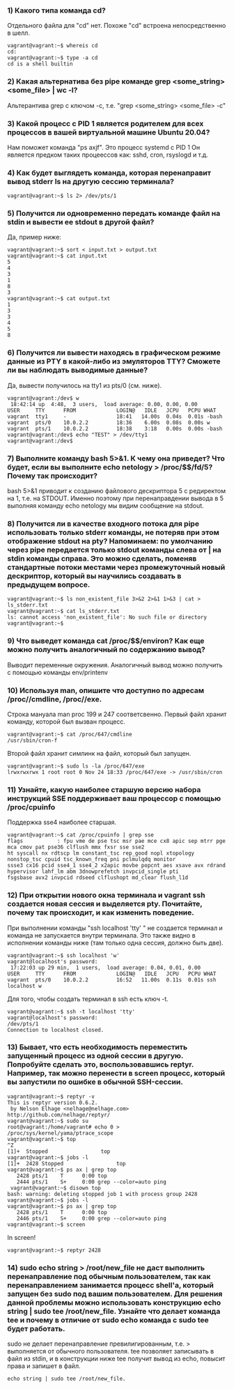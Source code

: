 ### 1) Какого типа команда cd?
Отдельного файла для "сd" нет. Похоже "cd" встроена непосредственно в шелл. 

	vagrant@vagrant:~$ whereis cd
	cd:
	vagrant@vagrant:~$ type -a cd
	cd is a shell builtin

### 2) Какая альтернатива без pipe команде grep <some_string> <some_file> | wc -l?
Альтерантива grep c ключом -c, т.е. "grep <some_string> <some_file> -с"

### 3) Какой процесс с PID 1 является родителем для всех процессов в вашей виртуальной машине Ubuntu 20.04?
Нам поможет команда "ps axjf". Это процесс systemd с PID 1
Он является предком таких процеессов как: sshd, cron, rsyslogd и т.д.

### 4) Как будет выглядеть команда, которая перенаправит вывод stderr ls на другую сессию терминала?

	vagrant@vagrant:~$ ls 2> /dev/pts/1

### 5) Получится ли одновременно передать команде файл на stdin и вывести ее stdout в другой файл? 
Да, пример ниже:

	vagrant@vagrant:~$ sort < input.txt > output.txt
	vagrant@vagrant:~$ cat input.txt
	5
	4
	3
	1
	8
	3
	vagrant@vagrant:~$ cat output.txt
	1
	3
	3
	4
	5
	8
	
### 6) Получится ли вывести находясь в графическом режиме данные из PTY в какой-либо из эмуляторов TTY? Сможете ли вы наблюдать выводимые данные?
Да, вывести получилось на tty1 из pts/0 (см. ниже).

	vagrant@vagrant:/dev$ w
	 18:42:14 up  4:48,  3 users,  load average: 0.00, 0.00, 0.00
	USER     TTY      FROM             LOGIN@   IDLE   JCPU   PCPU WHAT
	vagrant  tty1     -                18:41   14.00s  0.04s  0.01s -bash
	vagrant  pts/0    10.0.2.2         18:36    6.00s  0.08s  0.00s w
	vagrant  pts/1    10.0.2.2         18:38    3:18   0.00s  0.00s -bash
	vagrant@vagrant:/dev$ echo "TEST" > /dev/tty1
	vagrant@vagrant:/dev$ 

### 7) Выполните команду bash 5>&1. К чему она приведет? Что будет, если вы выполните echo netology > /proc/$$/fd/5? Почему так происходит?

bash 5>&1 приводит к созданию файлового дескриптора 5 с редиректом на 1, т.е. на STDOUT. Именно поэтому при перенаправдении вывода в 5 выполняя команду echo netology мы видим сообщение на stdout.

### 8) Получится ли в качестве входного потока для pipe использовать только stderr команды, не потеряв при этом отображение stdout на pty? Напоминаем: по умолчанию через pipe передается только stdout команды слева от | на stdin команды справа. Это можно сделать, поменяв стандартные потоки местами через промежуточный новый дескриптор, который вы научились создавать в предыдущем вопросе.

	vagrant@vagrant:~$ ls non_existent_file 3>&2 2>&1 1>&3 | cat > ls_stderr.txt
	vagrant@vagrant:~$ cat ls_stderr.txt
	ls: cannot access 'non_existent_file': No such file or directory
	vagrant@vagrant:~$

### 9) Что выведет команда cat /proc/$$/environ? Как еще можно получить аналогичный по содержанию вывод?
Выводит переменные окружения. Аналогичный вывод можно получить с помощью команды env/printenv

### 10) Используя man, опишите что доступно по адресам /proc/<PID>/cmdline, /proc/<PID>/exe.
Строка мануала man proc 199 и 247 соответсвенно.
Первый файл хранит команду, которой был вызван процесс.

	vagrant@vagrant:~$ cat /proc/647/cmdline
	/usr/sbin/cron-f
	
Второй файл хранит симлинк на файл, который был запущен.

	vagrant@vagrant:~$ sudo ls -la /proc/647/exe
	lrwxrwxrwx 1 root root 0 Nov 24 18:33 /proc/647/exe -> /usr/sbin/cron  

### 11) Узнайте, какую наиболее старшую версию набора инструкций SSE поддерживает ваш процессор с помощью /proc/cpuinfo
Поддержка sse4 наиболее старшая.

	vagrant@vagrant:~$ cat /proc/cpuinfo | grep sse
	flags           : fpu vme de pse tsc msr pae mce cx8 apic sep mtrr pge mca cmov pat pse36 clflush mmx fxsr sse sse2 
	ht syscall nx rdtscp lm constant_tsc rep_good nopl xtopology nonstop_tsc cpuid tsc_known_freq pni pclmulqdq monitor 
	ssse3 cx16 pcid sse4_1 sse4_2 x2apic movbe popcnt aes xsave avx rdrand hypervisor lahf_lm abm 3dnowprefetch invpcid_single pti 
	fsgsbase avx2 invpcid rdseed clflushopt md_clear flush_l1d

### 12) При открытии нового окна терминала и vagrant ssh создается новая сессия и выделяется pty. Почитайте, почему так происходит, и как изменить поведение.

При выполнении команды "ssh localhost 'tty' " не создается терминал и команда не запускается внутри терминала. Это также видно в исполнении команды ниже (там только одна сессия, должно быть две).

	vagrant@vagrant:~$ ssh localhost 'w'
	vagrant@localhost's password:
	 17:22:03 up 29 min,  1 users,  load average: 0.04, 0.01, 0.00
	USER     TTY      FROM             LOGIN@   IDLE   JCPU   PCPU WHAT
	vagrant  pts/0    10.0.2.2         16:52   11.00s  0.11s  0.01s ssh localhost w

Для того, чтобы создать терминал в ssh есть ключ -t. 

	vagrant@vagrant:~$ ssh -t localhost 'tty'
	vagrant@localhost's password:
	/dev/pts/1
	Connection to localhost closed.

### 13) Бывает, что есть необходимость переместить запущенный процесс из одной сессии в другую. Попробуйте сделать это, воспользовавшись reptyr. Например, так можно перенести в screen процесс, который вы запустили по ошибке в обычной SSH-сессии.

	vagrant@vagrant:~$ reptyr -v
	This is reptyr version 0.6.2.
	 by Nelson Elhage <nelhage@nelhage.com>
	http://github.com/nelhage/reptyr/
	vagrant@vagrant:~$ sudo su
	root@vagrant:/home/vagrant# echo 0 > /proc/sys/kernel/yama/ptrace_scope
	vagrant@vagrant:~$ top
	^Z
	[1]+  Stopped                 top
	vagrant@vagrant:~$ jobs -l
	[1]+  2428 Stopped                 top
	vagrant@vagrant:~$ ps ax | grep top
	   2428 pts/1    T      0:00 top
	   2444 pts/1    S+     0:00 grep --color=auto ping
	 vagrant@vagrant:~$ disown top
	bash: warning: deleting stopped job 1 with process group 2428
	vagrant@vagrant:~$ jobs -l
	vagrant@vagrant:~$ ps ax | grep top
	   2428 pts/1    T      0:00 top
	   2446 pts/1    S+     0:00 grep --color=auto ping
	vagrant@vagrant:~$ screen

In screen!

	vagrant@vagrant:~$ reptyr 2428

### 14) sudo echo string > /root/new_file не даст выполнить перенаправление под обычным пользователем, так как перенаправлением занимается процесс shell'а, который запущен без sudo под вашим пользователем. Для решения данной проблемы можно использовать конструкцию echo string | sudo tee /root/new_file. Узнайте что делает команда tee и почему в отличие от sudo echo команда с sudo tee будет работать.

sudo не делает перенаправление превилигированным, т.е. > выполняется от обычного пользователя. 
tee позволяет записывать в файл из stdin, и в конструкции ниже tee получит вывод из echo, повысит права и запишет в файл.

	echo string | sudo tee /root/new_file.